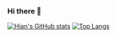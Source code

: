 ### Hi there 👋

[![Hian's GitHub stats](https://github-readme-stats.vercel.app/api?username=hiancdtrsnm)](https://github.com/anuraghazra/github-readme-stats)
[![Top Langs](https://github-readme-stats.vercel.app/api/top-langs/?username=hiancdtrsnm)](https://github.com/anuraghazra/github-readme-stats)
<!--
**hiancdtrsnm/hiancdtrsnm** is a ✨ _special_ ✨ repository because its `README.md` (this file) appears on your GitHub profile.

Here are some ideas to get you started:

- 🔭 I’m currently working on ...
- 🌱 I’m currently learning ...
- 👯 I’m looking to collaborate on ...
- 🤔 I’m looking for help with ...
- 💬 Ask me about ...
- 📫 How to reach me: ...
- 😄 Pronouns: ...
- ⚡ Fun fact: ...
-->
